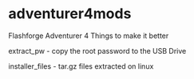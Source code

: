 # adventurer4mods
Flashforge Adventurer 4 Things to make it better

extract_pw - copy the root password to the USB Drive

installer_files - tar.gz files extracted on linux
